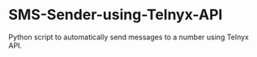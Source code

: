 # SMS-Sender-using-Telnyx-API

Python script to automatically send messages to a number using Telnyx API.
